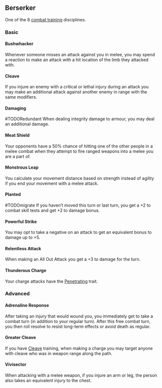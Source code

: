 ## Berserker
One of the 8 [combat training](Combat-Training) disciplines.

### Basic
#### Bushwhacker
Whenever someone misses an attack against you in melee, you may spend a reaction to make an attack with a hit location of the limb they attacked with.

#### Cleave
If you injure an enemy with a critical or lethal injury during an attack you may make an additional attack against another enemy in range with the same modifiers.

#### Damaging
#TODORedundant
When dealing integrity damage to armour, you may deal an additional damage.

#### Meat Shield
Your opponents have a 50% chance of hitting one of the other people in a melee combat when they attempt to fire ranged weapons into a melee you are a part of.

#### Monstrous Leap
You calculate your movement distance based on strength instead of agility if you end your movement with a melee attack. 

#### Planted
#TODOmigrate 
If you haven’t moved this turn or last turn, you get a +2 to combat skill tests and get +2 to damage bonus.

#### Powerful Strike
You may opt to take a negative on an attack to get an equivalent bonus to damage up to +5.

#### Relentless Attack
When making an All Out Attack you get a +3 to damage for the turn.

#### Thunderous Charge
Your charge attacks have the [Penetrating](Weapon-Traits#Penetrating) trait.

### Advanced

#### Adrenaline Response
After taking an injury that would wound you, you immediately get to take a combat turn (in addition to your regular turn). After this free combat turn, you then roll resolve to resist long-term effects or avoid death as regular. 

#### Greater Cleave
If you have [Cleave](#Cleave) training, when making a charge you may target anyone with cleave who was in weapon range along the path.

#### Vivisector
When attacking with a melee weapon, if you injure an arm or leg, the person also takes an equivalent injury to the chest.